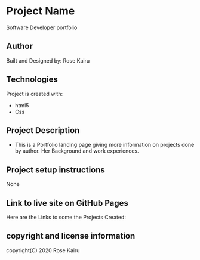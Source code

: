 # Project Name
Software Developer portfolio

## Author
Built and Designed by: Rose Kairu

## Technologies
Project is created with:
* html5
* Css

## Project Description
* This is a Portfolio landing page giving more information on projects done by author.
  Her Background and work experiences.

## Project setup instructions 
None

## Link to live site on GitHub Pages 
Here are the Links to some the Projects Created:



## copyright and license information
copyright(C) 2020 Rose Kairu
